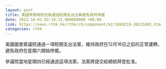 ```yaml
---
layout: post
title: 美國參眾兩院先後通過短期支出法案避免政府停擺
date: 2022-10-01 02:19:15.000000000 +08:00
link: https://news.rthk.hk/rthk/ch/component/k2/1669219-20221001.htm
categories: rthk
---
```


美國國會眾議院通過一項短期支出法案，維持政府在12月16日之前的正常運轉，避免政府在星期六開始停擺。

參議院當地星期四已經通過這項法案，法案將提交給總統拜登批准。
